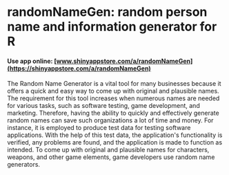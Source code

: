 # randomNameGen: random person name and information generator for R

#### Use app online: __[www.shinyappstore.com/a/randomNameGen](https://shinyappstore.com/a/randomNameGen)__

The Random Name Generator is a vital tool for many businesses because it offers a quick and easy way to come up with original and plausible names. The requirement for this tool increases when numerous names are needed for various tasks, such as software testing, game development, and marketing. Therefore, having the ability to quickly and effectively generate random names can save such organizations a lot of time and money. For instance, it is employed to produce test data for testing software applications. With the help of this test data, the application's functionality is verified, any problems are found, and the application is made to function as intended. To come up with original and plausible names for characters, weapons, and other game elements, game developers use random name generators.
